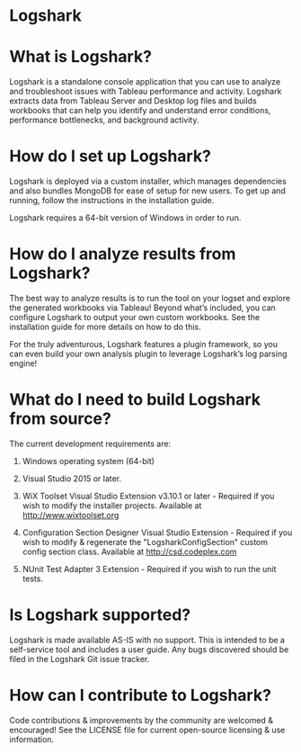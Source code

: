 # Logshark

# What is Logshark?

Logshark is a standalone console application that you can use to analyze and troubleshoot issues with Tableau performance and activity. Logshark extracts data from Tableau Server and Desktop log files and builds workbooks that can help you identify and understand error conditions, performance bottlenecks, and background activity.

# How do I set up Logshark?

Logshark is deployed via a custom installer, which manages dependencies and also bundles MongoDB for ease of setup for new users. To get up and running, follow the instructions in the installation guide.

Logshark requires a 64-bit version of Windows in order to run.

# How do I analyze results from Logshark?

The best way to analyze results is to run the tool on your logset and explore the generated workbooks via Tableau! Beyond what’s included, you can configure Logshark to output your own custom workbooks. See the installation guide for more details on how to do this.

For the truly adventurous, Logshark features a plugin framework, so you can even build your own analysis plugin to leverage Logshark’s log parsing engine!

# What do I need to build Logshark from source?

The current development requirements are:

1. Windows operating system (64-bit)

2. Visual Studio 2015 or later.

3. WiX Toolset Visual Studio Extension v3.10.1 or later - Required if you wish to modify the installer projects. Available at http://www.wixtoolset.org

4. Configuration Section Designer Visual Studio Extension - Required if you wish to modify & regenerate the "LogsharkConfigSection" custom config section class. Available at http://csd.codeplex.com

5. NUnit Test Adapter 3 Extension - Required if you wish to run the unit tests.

# Is Logshark supported?

Logshark is made available AS-IS with no support. This is intended to be a self-service tool and includes a user guide. Any bugs discovered should be filed in the Logshark Git issue tracker.

# How can I contribute to Logshark?

Code contributions & improvements by the community are welcomed & encouraged! See the LICENSE file for current open-source licensing & use information. 
